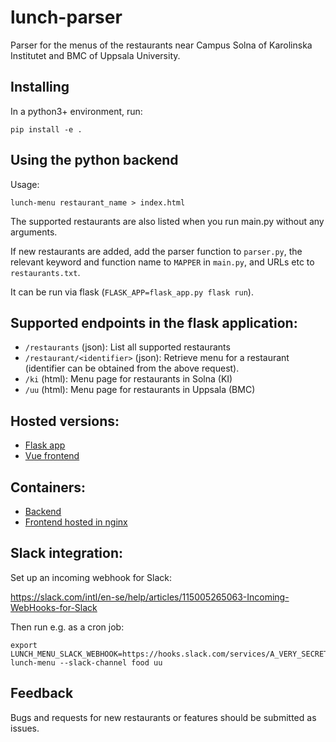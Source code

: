 lunch-parser
============

Parser for the menus of the restaurants near Campus Solna of Karolinska Institutet and BMC of Uppsala University.

## Installing

In a python3+ environment, run:

```
pip install -e .
```

## Using the python backend

Usage:

```
lunch-menu restaurant_name > index.html
```

The supported restaurants are also listed when you run main.py without any arguments.

If new restaurants are added, add the parser function to `parser.py`, the relevant keyword and function name to `MAPPER` in `main.py`, and URLs etc to `restaurants.txt`.

It can be run via flask (`FLASK_APP=flask_app.py flask run`).

## Supported endpoints in the flask application:

- `/restaurants` (json): List all supported restaurants
- `/restaurant/<identifier>` (json): Retrieve menu for a restaurant (identifier can be obtained from the above request).
- `/ki` (html): Menu page for restaurants in Solna (KI)
- `/uu` (html): Menu page for restaurants in Uppsala (BMC)

## Hosted versions:

- [Flask app](http://scilifelab-lunches.herokuapp.com/)
- [Vue frontend](http://talavis.eu/menu/)

## Containers:

- [Backend](https://hub.docker.com/repository/docker/scilifelabdatacentre/menu-backend)
- [Frontend hosted in nginx](https://hub.docker.com/repository/docker/scilifelabdatacentre/menu-frontend)

## Slack integration:

Set up an incoming webhook for Slack:

https://slack.com/intl/en-se/help/articles/115005265063-Incoming-WebHooks-for-Slack

Then run e.g. as a cron job:

```
export LUNCH_MENU_SLACK_WEBHOOK=https://hooks.slack.com/services/A_VERY_SECRET_KEY
lunch-menu --slack-channel food uu
```

## Feedback
Bugs and requests for new restaurants or features should be submitted as issues.
